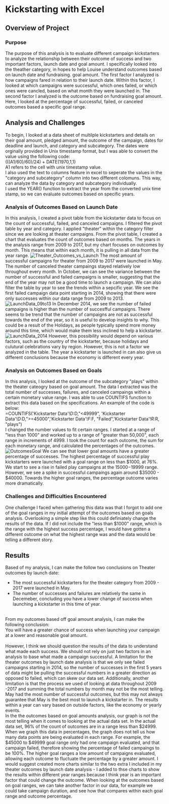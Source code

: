 # Kickstarting with Excel
## Overview of Project
### Purpose
The purpose of this analysis is to evaluate different campaign kickstarters to analyze the relationship between their outcome of success and two important factors, launch date and goal amount.  I  specifically looked into the theather category,  in hopes to help Louise understand outcomes based on launch date and fundraising. goal amount.  The first factor I analyzed is how campaigns fared in relation to their launch date. Within this factor, I looked at which campaigns were successful,  which ones failed, or which ones were cancled, based on what month they were launched in. The second factor I analyzed is the outcome based on fundraising goal amount.  Here, I looked at the percentage of successful, failed, or canceled outcomes based a specific goal range. 

## Analysis and Challenges
To begin, I looked at a data sheet of multilple kickstarters and details on their goal amount, pledged amount, the outcome of the campaign, dates for deadline and launch, and category and subcategory.  The dates were orginally provided in Unix timestamp format, but I was able to convert the value using the following code:<br />
(((A1/60)/60)/24) + DATE(1970,1,1)<br />
A1 refers to the cell with unix timestamp value. <br />
I also used the text to columns feature in excel to seperate the values in the "category and subcategory" column into two different colomuns.   This way, can analyze the data by category and subcategory individually.  <br />
I used the YEAR() function to extract the year from the converted unix time stamp, so we can evaluate outcomes based on specific years.
### Analysis of Outcomes Based on Launch Date
In this analysis, I created a pivot table from the kickstarter data to focus on the count of successful, failed, and canceled campaigns.  I filtered the pivot table by year and category.  I applied "theater" within the category filter since we are looking at theater campaigns.  From the pivot table, I created a chart that evaluates the count of outcomes based on months.  The years in the analysis range from 2009 to 2017, but my chart focuses on outcomes by month.  This means that within each month, it is pulling in all data from the year range.
![Theater_Outcomes_vs_Launch](https://user-images.githubusercontent.com/63257696/115794777-98e06300-a39c-11eb-973b-6326161df3bf.png)
The most amount of successful campaigns for theater from 2009 to 2017 were launched in May.  The number of canceled theater campaings stayed relatively low throughout every month.  In October, we can see the variance between the number of successful and failed campaigns is smaller, suggesting that the end of the year may not be a good time to launch a campaign.  We can also filter the table by year to see the trends within a sepcific year.  We see the first failed campaign data point starting in 2014, showing that there were only successes within our data range from 2009 to 2013.  
![LaunchData_09to13](https://user-images.githubusercontent.com/63257696/115796250-874c8a80-a39f-11eb-9200-be973c790592.png)
In December 2014, we see the number of failed campaigns is higher than the number of succesfful campaigns. There seems to be trend that the number of campaigns are not as successful towards the end of the year, so it is useful to develop insights to why. This could be a result of the Holidays, as people typically spend more money around this time, which would make them less inclined to help a kickstarter.  
![LaunchData_2014](https://user-images.githubusercontent.com/63257696/115796272-903d5c00-a39f-11eb-9299-f6ccb0e13cf9.png)
However, this possibility would depend on various factors, such as the country of the kickstarter, because holidays and culutural celebrations vary by region.  However, this is not a factor we analyzed in the table.  The year a kickstarter is launched in can also give us different conclusions because the economy is different every year.
### Analysis on Outcomes Based on Goals
In this analysis, I looked at the outcome of the subcategory "plays" within the theater cateogry based on goal amount. The data I extracted was the total number of successes, failures, and canceled campaings within a certain monetary value range.  I was able to use COUNTIFS function to extract this data based on the specifications.  An example of the code is below: <br />
=COUNTIFS('Kickstarter Data'!$D:$D,"<49999",  'Kickstarter Data'!$D:$D,">=45000",'Kickstarter Data'!$F:$F, "Failed",'Kickstarter Data'!$R:$R, "plays") <br />
I changed the number values to fit certain ranges.  I started at a range of "less than 1000" and worked up to a range of "greater than 50,000", each range in increments of 4999.  I took the count for each outcome, the sum for each monetary range, and calculated the percentages of the outcomes.  
![OutcomesGoal](https://user-images.githubusercontent.com/63257696/115797046-fb3b6280-a3a0-11eb-86da-46464ab2d429.png)
We can see that lower goal amounts have a greater percentage of successes.  The highest percentage of successful play kickstarters were launched with a goal range on less than $1000, at 76%.  We start to see a rise in failed play campaigns at the $15000-$19999 range.  However, we see a spike in successful campaings again around $35000 - $40000.  Towards the higher goal ranges, the percentage outcome varies more dramatically. 
### Challenges and Difficulties Encountered
One challenge I faced when gathering this data was that I forgot to add one of the goal ranges in my initial attempt of the outcomes based on goals analysis.  Overlooking a simple step like this could definiately change the results of the data.  If I did not include the "less than $1000" range, which is the range with the highest success percentage, I would have gotten a different outcome on what the highest range was and the data would be telling a different story.
## Results 
Based of my analysis, I can make the follow two conclusions on Theater outcomes by launch date:
* The most successful kickstarters for the theater category from 2009 - 2017 were launched in May.
* The number of successes and failures are relatively the same in Decemeber, concluding you have a lower change of success when launching a kickstarter in this time of year.<br />
<br />
From my outcomes based off goal amount analysis, I can make the following conclusion:<br />
You will have a greater chance of success when launching your campaign at a lower and reasonable goal amount.<br />
<br />
However, I think we should question the results of the data to understand what made each success.  We should not rely on just two factors in an analysis to base what made a campaign successful.  A limitation for the theater outcomes by launch date analysis is that we only see failed campaigns starting in 2014, so the number of successes in the first 5 years of data might be pulling the successful numbers in a greater direction as opposed to failed, which can skew our data set.  Additionally, another limitation is that the process we used of looking at data throughout 2009 -2017 and summing the total numbers by month may not be the most telling. May had the most number of successful outcomes, but this may not always guarantee that May is the best most to launch a kickstarter in.  The results within a year can vary based on outside factors, like the economy or yearly events.  <br />
In the the outcomes based on goal amounts analysis, our graph is not the most telling when it comes to looking at the actual data set. In the actual data set, 96% of the count of outcomes are in a range less than $24999. When we graph this data in percentages, the graph does not tell us how many data points are being evaluated in each range.  For example, the $45000 to $49999 goal range only had one campaign evaluated, and that campaign failed, therefore showing the percentage of failed campaings to be 100%.  The higher goal ranges a low amount of campaigns evaluated, allowing each outcome to fluctuate the percentage by a greater amount. 
I would suggest created more charts similar to the two extra I included in my theater outcomes by launch date analysis - I added to thse charts to show the results within different year ranges because I think year is an important factor that could change the outcome.   When looking at the outcomes based on goal ranges, we can take another factor in our data, for example we could take campaign duration, and see how that compares within each goal range and outcome percentage.
